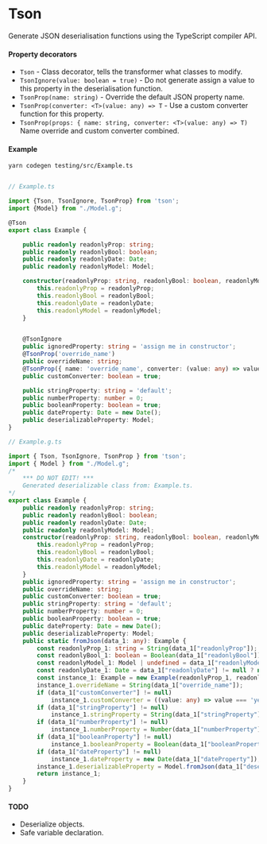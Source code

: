 # Tson

Generate JSON deserialisation functions using the TypeScript compiler API.

#### Property decorators

* `Tson` - Class decorator, tells the transformer what classes to modify.
* `TsonIgnore(value: boolean = true)` - Do not generate assign a value to this property in the deserialisation function.
* `TsonProp(name: string)` - Override the default JSON property name.
* `TsonProp(converter: <T>(value: any) => T` - Use a custom converter function for this property.
* `TsonProp(props: { name: string, converter: <T>(value: any) => T)` Name override and custom converter combined.

#### Example

`yarn codegen testing/src/Example.ts`

```typescript

// Example.ts

import {Tson, TsonIgnore, TsonProp} from 'tson';
import {Model} from "./Model.g";

@Tson
export class Example {

    public readonly readonlyProp: string;
    public readonly readonlyBool: boolean;
    public readonly readonlyDate: Date;
    public readonly readonlyModel: Model;

    constructor(readonlyProp: string, readonlyBool: boolean, readonlyModel?: Model, readonlyDate: Date = new Date()) {
        this.readonlyProp = readonlyProp;
        this.readonlyBool = readonlyBool;
        this.readonlyDate = readonlyDate;
        this.readonlyModel = readonlyModel;
    }


    @TsonIgnore
    public ignoredProperty: string = 'assign me in constructor';
    @TsonProp('override_name')
    public overrideName: string;
    @TsonProp({ name: 'override_name', converter: (value: any) => value === 'yes' })
    public customConverter: boolean = true;

    public stringProperty: string = 'default';
    public numberProperty: number = 0;
    public booleanProperty: boolean = true;
    public dateProperty: Date = new Date();
    public deserializableProperty: Model;
}

// Example.g.ts

import { Tson, TsonIgnore, TsonProp } from 'tson';
import { Model } from "./Model.g";
/*
    *** DO NOT EDIT! ***
    Generated deserializable class from: Example.ts.
*/
export class Example {
    public readonly readonlyProp: string;
    public readonly readonlyBool: boolean;
    public readonly readonlyDate: Date;
    public readonly readonlyModel: Model;
    constructor(readonlyProp: string, readonlyBool: boolean, readonlyModel?: Model, readonlyDate: Date = new Date()) {
        this.readonlyProp = readonlyProp;
        this.readonlyBool = readonlyBool;
        this.readonlyDate = readonlyDate;
        this.readonlyModel = readonlyModel;
    }
    public ignoredProperty: string = 'assign me in constructor';
    public overrideName: string;
    public customConverter: boolean = true;
    public stringProperty: string = 'default';
    public numberProperty: number = 0;
    public booleanProperty: boolean = true;
    public dateProperty: Date = new Date();
    public deserializableProperty: Model;
    public static fromJson(data_1: any): Example {
        const readonlyProp_1: string = String(data_1["readonlyProp"]);
        const readonlyBool_1: boolean = Boolean(data_1["readonlyBool"]);
        const readonlyModel_1: Model | undefined = data_1["readonlyModel"] != null ? Model.fromJson(data_1["readonlyModel"]) : undefined;
        const readonlyDate_1: Date = data_1["readonlyDate"] != null ? new Date(data_1["readonlyDate"]) : new Date();
        const instance_1: Example = new Example(readonlyProp_1, readonlyBool_1, readonlyModel_1, readonlyDate_1);
        instance_1.overrideName = String(data_1["override_name"]);
        if (data_1["customConverter"] != null)
            instance_1.customConverter = ((value: any) => value === 'yes')(data_1['override_name']);
        if (data_1["stringProperty"] != null)
            instance_1.stringProperty = String(data_1["stringProperty"]);
        if (data_1["numberProperty"] != null)
            instance_1.numberProperty = Number(data_1["numberProperty"]);
        if (data_1["booleanProperty"] != null)
            instance_1.booleanProperty = Boolean(data_1["booleanProperty"]);
        if (data_1["dateProperty"] != null)
            instance_1.dateProperty = new Date(data_1["dateProperty"]);
        instance_1.deserializableProperty = Model.fromJson(data_1["deserializableProperty"]);
        return instance_1;
    }
}

```

#### TODO

* Deserialize objects.
* Safe variable declaration.

